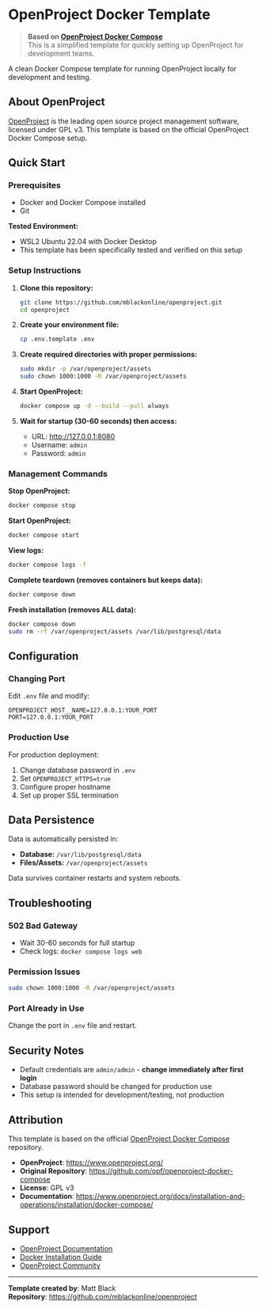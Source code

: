 # OpenProject Docker Template

> **Based on [OpenProject Docker Compose](https://github.com/opf/openproject-docker-compose)**  
> This is a simplified template for quickly setting up OpenProject for development teams.

A clean Docker Compose template for running OpenProject locally for development and testing.

## About OpenProject

[OpenProject](https://www.openproject.org/) is the leading open source project management software, licensed under GPL v3. This template is based on the official OpenProject Docker Compose setup.

## Quick Start

### Prerequisites
- Docker and Docker Compose installed
- Git

**Tested Environment:**
- WSL2 Ubuntu 22.04 with Docker Desktop
- This template has been specifically tested and verified on this setup

### Setup Instructions

1. **Clone this repository:**
   ```bash
   git clone https://github.com/mblackonline/openproject.git
   cd openproject
   ```

2. **Create your environment file:**
   ```bash
   cp .env.template .env
   ```

3. **Create required directories with proper permissions:**
   ```bash
   sudo mkdir -p /var/openproject/assets
   sudo chown 1000:1000 -R /var/openproject/assets
   ```

4. **Start OpenProject:**
   ```bash
   docker compose up -d --build --pull always
   ```

5. **Wait for startup (30-60 seconds) then access:**
   - URL: http://127.0.0.1:8080
   - Username: `admin`
   - Password: `admin`

### Management Commands

**Stop OpenProject:**
```bash
docker compose stop
```

**Start OpenProject:**
```bash
docker compose start
```

**View logs:**
```bash
docker compose logs -f
```

**Complete teardown (removes containers but keeps data):**
```bash
docker compose down
```

**Fresh installation (removes ALL data):**
```bash
docker compose down
sudo rm -rf /var/openproject/assets /var/lib/postgresql/data
```

## Configuration

### Changing Port
Edit `.env` file and modify:
```
OPENPROJECT_HOST__NAME=127.0.0.1:YOUR_PORT
PORT=127.0.0.1:YOUR_PORT
```

### Production Use
For production deployment:
1. Change database password in `.env`
2. Set `OPENPROJECT_HTTPS=true`
3. Configure proper hostname
4. Set up proper SSL termination

## Data Persistence

Data is automatically persisted in:
- **Database:** `/var/lib/postgresql/data`
- **Files/Assets:** `/var/openproject/assets`

Data survives container restarts and system reboots.

## Troubleshooting

### 502 Bad Gateway
- Wait 30-60 seconds for full startup
- Check logs: `docker compose logs web`

### Permission Issues
```bash
sudo chown 1000:1000 -R /var/openproject/assets
```

### Port Already in Use
Change the port in `.env` file and restart.

## Security Notes

- Default credentials are `admin/admin` - **change immediately after first login**
- Database password should be changed for production use
- This setup is intended for development/testing, not production

## Attribution

This template is based on the official [OpenProject Docker Compose](https://github.com/opf/openproject-docker-compose) repository.

- **OpenProject**: https://www.openproject.org/
- **Original Repository**: https://github.com/opf/openproject-docker-compose
- **License**: GPL v3
- **Documentation**: https://www.openproject.org/docs/installation-and-operations/installation/docker-compose/

## Support

- [OpenProject Documentation](https://www.openproject.org/docs/)
- [Docker Installation Guide](https://www.openproject.org/docs/installation-and-operations/installation/docker-compose/)
- [OpenProject Community](https://community.openproject.org/)

---

**Template created by**: Matt Black  
**Repository**: https://github.com/mblackonline/openproject
